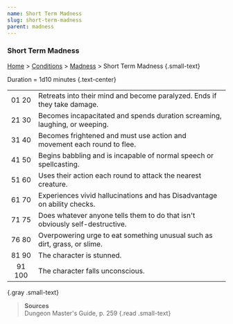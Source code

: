 ```yaml
---
name: Short Term Madness
slug: short-term-madness
parent: madness
---
```

### Short Term Madness
 [Home](dm-operations-center) > [Conditions](conditions) > [Madness](madness)  > Short Term Madness {.small-text}

Duration = 1d10 minutes {.text-center}

|||
|:-----:|---|
| 01 20 | Retreats into their mind and become paralyzed. Ends if they take damage. |
| 21 30 | Becomes incapacitated and spends duration screaming, laughing, or weeping. |
| 31 40 | Becomes frightened and must use action and movement each round to flee. |
| 41 50 | Begins babbling and is incapable of normal speech or spellcasting.|
| 51 60 | Uses their action each round to attack the nearest creature. |
| 61 70 | Experiences vivid hallucinations and has Disadvantage on ability checks. |
| 71 75 | Does whatever anyone tells them to do that isn't obviously self-destructive. |
| 76 80 | Overpowering urge to eat something unusual such as dirt, grass, or slime. |
| 81 90 | The character is stunned. |
| 91 100 | The character falls unconscious. |
{.gray .small-text}

> **Sources** <br/>
> Dungeon Master's Guide, p. 259
{.read .small-text}



